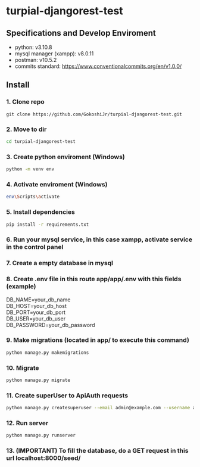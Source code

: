 # turpial-djangorest-test

## Specifications and Develop Enviroment
- python: v3.10.8 <br/>
- mysql manager (xampp): v8.0.11 <br/>
- postman: v10.5.2 <br/>
- commits standard: https://www.conventionalcommits.org/en/v1.0.0/

## Install

### 1. Clone repo
```git
git clone https://github.com/GokoshiJr/turpial-djangorest-test.git
```

### 2. Move to dir
```bash
cd turpial-djangorest-test
```

### 3. Create python enviroment (Windows)
```bash
python -m venv env
```

### 4. Activate enviroment (Windows)
```bash
env\Scripts\activate
```

### 5. Install dependencies 
```bash
pip install -r requirements.txt
```

### 6. Run your mysql service, in this case xampp, activate service in the control panel

### 7. Create a empty database in mysql

### 8. Create .env file in this route app/app/.env with this fields (example)
DB_NAME=your_db_name <br/>
DB_HOST=your_db_host <br/>
DB_PORT=your_db_port <br/>
DB_USER=your_db_user <br/>
DB_PASSWORD=your_db_password

### 9. Make migrations (located in app/ to execute this command)
```bash
python manage.py makemigrations
```

### 10. Migrate
```bash
python manage.py migrate
```

### 11. Create superUser to ApiAuth requests
```bash
python manage.py createsuperuser --email admin@example.com --username admin
```

### 12. Run server
```bash
python manage.py runserver
```
### 13. (IMPORTANT) To fill the database, do a GET request in this url localhost:8000/seed/
